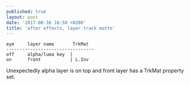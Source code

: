 ```yaml
---
published: true
layout: post
date: '2017-08-16 18:50 +0200'
title: 'after effects, layer track matte'
---
```

    eye     layer name       TrkMat
    ---------------------------------
    off     alpha/luma key  |
    on      front           | L.Inv

Unexpectedly alpha layer is on top and front layer has a TrkMat property set.